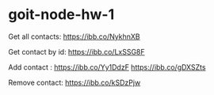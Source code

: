 # goit-node-hw-1

Get all contacts: https://ibb.co/NykhnXB

Get contact by id: https://ibb.co/LxSSG8F

Add contact :
https://ibb.co/Yy1DdzF
https://ibb.co/gDXSZts

Remove contact: https://ibb.co/kSDzPjw
